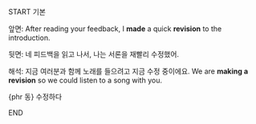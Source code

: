 START
기본

앞면:
After reading your feedback, I **made** a quick **revision** to the introduction.

뒷면:
네 피드백을 읽고 나서, 나는 서론을 재빨리 수정했어.

해석:
지금 여러분과 함께 노래를 들으려고 지금 수정 중이에요.
We are **making a revision** so we could listen to a song with you.

{phr 동} 수정하다
<!--ID: 1745568139294-->
END